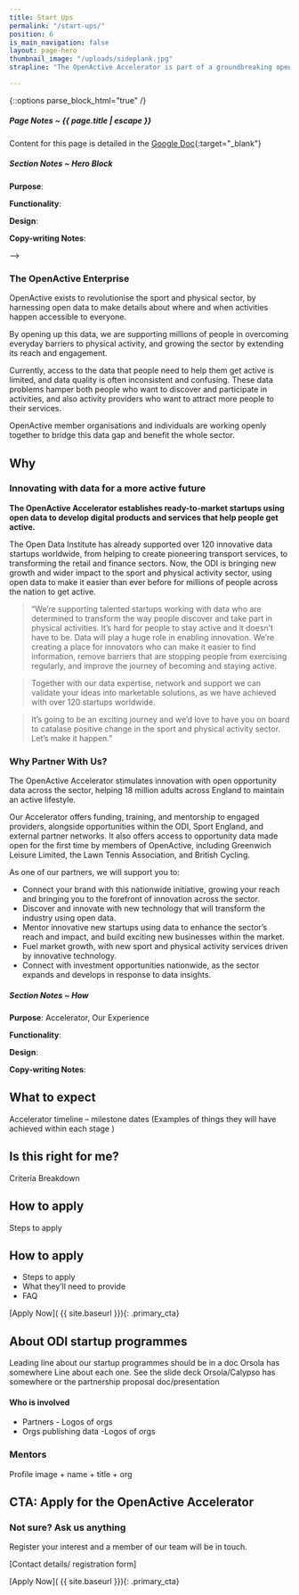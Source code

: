 ```yaml
---
title: Start Ups
permalink: "/start-ups/"
position: 6
is_main_navigation: false
layout: page-hero
thumbnail_image: "/uploads/sideplank.jpg"
strapline: "The OpenActive Accelerator is part of a groundbreaking open data initiative created to encourage digital innovation in the sport and physical activity sector. Join us and help revolutionise the industry."

---
```


{::options parse_block_html="true" /}

<article class="note-wrap">
<div class="notes">

##### Page Notes ~ {{ page.title | escape }}
Content for this page is detailed in the
[Google Doc](https://drive.google.com/open?id=1QgpdX_6fONlRttYt4qCld9u-v3dyMH9migaT9cjCjEM){:target="_blank"}

</div>
</article>

<article class="note-wrap">
<div class="notes">

##### Section Notes ~ Hero Block
**Purpose**:

**Functionality**:

**Design**:

**Copy-writing Notes**:

</div>
</article>

<!-- <article markdown="0" class="hero--sub"> -->

<!-- <i class="line-graphic">{% include slim-line-graphic.svg %}</i> -->

<!-- <div> -->

<!-- # The Accelerator Programme -->

<!-- The OpenActive Accelerator is part of a groundbreaking open data initiative created to encourage digital innovation in the sport and physical activity sector. Join us and help revolutionise the industry. -->

<!-- </div> -->
<!-- <figure> -->

<!-- <!--<div style="background: url({{ site.url }}/openactive/assets/images/sideplank.jpg)center center / cover no-repeat;"></div>--> -->

<!-- <div style="background: url({{ page.thumbnail }})></div> -->
<!-- </figure> -->

<!-- </article> -->

<article>
<div class="one">

### The OpenActive Enterprise

OpenActive exists to revolutionise the sport and physical sector, by harnessing open data to make details about where and when activities happen accessible to everyone. 

By opening up this data, we are supporting millions of people in overcoming everyday barriers to physical activity, and growing the sector by extending its reach and engagement.

Currently, access to the data that people need to help them get active is limited, and data quality is often inconsistent and confusing. These data problems hamper both people who want to discover and participate in activities, and also activity providers who want to attract more people to their services.

OpenActive member organisations and individuals are working openly together to bridge this data gap and benefit the whole sector. 

</div>
</article>

<article>
<h2 class="sub-heading-two">Why</h2>
<div class="one">


### Innovating with data for a more active future

**The OpenActive Accelerator establishes ready-to-market startups using open data to develop digital products and services that help people get active.**

The Open Data Institute has already supported over 120 innovative data startups worldwide, from helping to create pioneering transport services, to transforming the retail and finance sectors. Now, the ODI is bringing new growth and wider impact to the sport and physical activity sector, using open data to make it easier than ever before for millions of people across the nation to get active.  

>“We’re supporting talented startups working with data who are determined to transform the way people discover and take part in physical activities. It’s hard for people to stay active and it doesn’t have to be. Data will play a huge role in enabling innovation. We’re creating a place for innovators who can make it easier to find information, remove barriers that are stopping people from exercising regularly, and improve the journey of becoming and staying active.

>Together with our data expertise, network and support we can validate your ideas into marketable solutions, as we have achieved with over 120 startups worldwide.

>It’s going to be an exciting journey and we’d love to have you on board to catalase positive change in the sport and physical activity sector. Let’s make it happen.”


### Why Partner With Us?

The OpenActive Accelerator stimulates innovation with open opportunity data across the sector, helping 18 million adults across England to maintain an active lifestyle. 

Our Accelerator offers funding, training, and mentorship to engaged providers, alongside opportunities within the ODI, Sport England, and external partner networks. It also offers access to opportunity data made open for the first time by members of OpenActive, including Greenwich Leisure Limited, the Lawn Tennis Association, and British Cycling.

As one of our partners, we will support you to:

* Connect your brand with this nationwide initiative, growing your reach and bringing you to the forefront of innovation across the sector. 
* Discover and innovate with new technology that will transform the industry using open data.
* Mentor innovative new startups using data to enhance the sector’s reach and impact, and build exciting new businesses within the market.
* Fuel market growth, with new sport and physical activity services driven by innovative technology.
* Connect with investment opportunities nationwide, as the sector expands and develops in response to data insights.

</div>
</article>


<article class="note-wrap">
<div class="notes">

##### Section Notes ~ How
**Purpose**: Accelerator, Our Experience

**Functionality**:

**Design**:

**Copy-writing Notes**:

</div>
</article>

<article>
<h2 class="sub-heading-two">What to expect</h2>

<div class="one">

Accelerator timeline – milestone dates (Examples of things they will have achieved within each stage
)

</div>
</article>

<article>
<h2 class="sub-heading-two">Is this right for me?</h2>

<div class="one">

Criteria Breakdown

</div>
</article>

<article>
<h2 class="sub-heading-two">How to apply</h2>

<div class="one">
Steps to apply

</div>
</article>

<article>
<h2 class="sub-heading-two">How to apply</h2>

<div class="one">

* Steps to apply
* What they’ll need to provide
* FAQ


</div>
</article>

<article>
<div class="one">
[Apply Now]( {{ site.baseurl }}){: .primary_cta}

</div>
</article>

<article>
<h2 class="sub-heading-two">About ODI startup programmes</h2>

<div class="one">

Leading line about our startup programmes should be in a doc Orsola has somewhere
Line about each one. See the slide deck Orsola/Calypso has somewhere or the partnership proposal doc/presentation

#### Who is involved
* Partners - Logos of orgs
* Orgs publishing data -Logos of orgs

</div>
<div class="one">

### Mentors
Profile image + name + title + org
</div>
</article>


<article>
<h2 class="sub-heading-two">CTA: Apply for the OpenActive Accelerator</h2>


<div class="one">


### Not sure? Ask us anything
Register your interest and a member of our team will be in touch.

[Contact details/ registration form]

[Apply Now]( {{ site.baseurl }}){: .primary_cta}

</div>

</article>